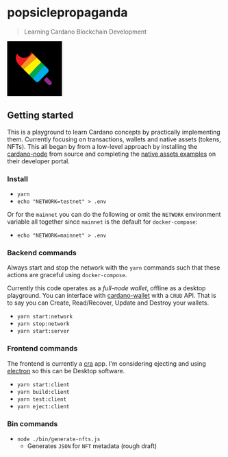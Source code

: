 popsiclepropaganda
==================

> Learning Cardano Blockchain Development

<img src="./public/assets/Rainbow_PP.png" width="128" />

## Getting started

This is a playground to learn Cardano concepts by practically implementing them. Currently focusing on transactions, wallets and native assets (tokens, NFTs). This all began by from a low-level approach by installing the [cardano-node](https://github.com/input-output-hk/cardano-node) from source and completing the [native assets examples](https://developers.cardano.org/docs/native-tokens/minting) on their developer portal.

### Install

- `yarn`
- `echo "NETWORK=testnet" > .env`

Or for the `mainnet` you can do the following or omit the `NETWORK` environment variable all together since `mainnet` is the default for `docker-compose`:

- `echo "NETWORK=mainnet" > .env`

### Backend commands

Always start and stop the network with the `yarn` commands such that these actions are graceful using `docker-compose`.

Currently this code operates as a *full-node wallet*, offline as a desktop playground. You can interface with [cardano-wallet](https://github.com/input-output-hk/cardano-wallet) with a `CRUD` API. That is to say you can Create, Read/Recover, Update and Destroy your wallets.

- `yarn start:network`
- `yarn stop:network`
- `yarn start:server`

### Frontend commands

The frontend is currently a [cra](https://create-react-app.dev) app. I'm considering ejecting and using [electron](https://github.com/electron/electron) so this can be Desktop software.

- `yarn start:client`
- `yarn build:client`
- `yarn test:client`
- `yarn eject:client`


### Bin commands

- `node ./bin/generate-nfts.js`
  - Generates `JSON` for `NFT` metadata (rough draft)
